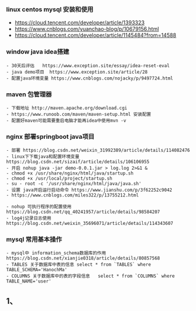 
### linux centos mysql 安装和使用
  - https://cloud.tencent.com/developer/article/1393323
  - https://www.cnblogs.com/yuanchao-blog/p/10679156.html
  - https://cloud.tencent.com/developer/article/1145484?from=14588

### window java idea搭建
    - 30天后评估   https://www.exception.site/essay/idea-reset-eval
    - java demo项目  https://www.exception.site/article/28
    - 配置java环境变量 https://www.cnblogs.com/nojacky/p/9497724.html
###    maven 包管理器 
    - 下载地址 http://maven.apache.org/download.cgi
    - https://www.runoob.com/maven/maven-setup.html 安装配置
    - 配置好maven可能需要重启电脑才能再idea中使用mvn -v
### nginx 部署springboot java项目
    - 部署 https://blog.csdn.net/weixin_31992389/article/details/114082476    
    - linux下下载java和配置环境变量 https://blog.csdn.net/sizaif/article/details/106106955
    - 开启 nohup java -jar demo-0.0.1.jar > log.log 2>&1 &
    - chmod +x /usr/share/nginx/html/java/startup.sh
    - chmod +x /usr/local/project/startup.sh
    - su - root -c '/usr/share/nginx/html/java/java.sh'
    - 设置 java开启运行启动命令 https://www.jianshu.com/p/3f62252c9042
    - https://www.cnblogs.com/miles322/p/13755212.html

    - nohup 可执行程序的配置使用 https://blog.csdn.net/qq_40241957/article/details/98584207
    - log4j记录日志使用 https://blog.csdn.net/weixin_35696071/article/details/114343607

 ### mysql 常用基本操作
    - mysql中 information_schema数据库的作用  https://blog.csdn.net/xianjie0318/article/details/80857568
    - TABLES 关于数据库中表的信息 select * from `TABLES` where TABLE_SCHEMA='HanochMa'
    - COLUMNS 关于数据库中的表的字段信息   select * from `COLUMNS` where TABLE_NAME='user'


## 1、